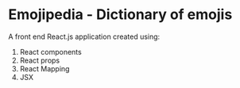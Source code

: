 # Emojipedia - Dictionary of emojis
A front end React.js application created using:
1. React components
2. React props
3. React Mapping
4. JSX

